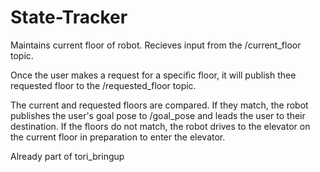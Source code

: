 # State-Tracker

Maintains current floor of robot. Recieves input from the /current_floor topic. 

Once the user makes a request for a specific floor, it will publish thee requested floor to the /requested_floor topic.

The current and requested floors are compared. If they match, the robot publishes the user's goal pose to /goal_pose and leads the user to their destination.
If the floors do not match, the robot drives to the elevator on the current floor in preparation to enter the elevator.

Already part of tori_bringup
